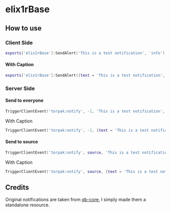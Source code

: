 # elix1rBase

##  How to use

### Client Side
```lua
exports['elix1rBase']:SendAlert('This is a test notification', 'info')
```
#### With Caption
```lua
exports['elix1rBase']:SendAlert({text = 'This is a test notification', caption = 'With a caption'}, 'info')
```

### Server Side
#### Send to everyone
```lua
TriggerClientEvent('torpak:notify', -1, 'This is a test notification', 'info')
```
With Caption
```lua
TriggerClientEvent('torpak:notify', -1, {text = 'This is a test notification', caption = 'With a caption'}, 'info')
```
#### Send to source
```lua
TriggerClientEvent('torpak:notify', source, 'This is a test notification', 'info')
```
With Caption
```lua
TriggerClientEvent('torpak:notify', source, {text = 'This is a test notification', caption = 'With a caption'}, 'info')
```



## Credits
Original notifications are taken from [qb-core](https://github.com/qbcore-framework/qb-core), I simply made them a standalone resource.

